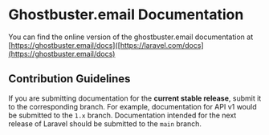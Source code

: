 # Ghostbuster.email Documentation

You can find the online version of the ghostbuster.email documentation at [https://ghostbuster.email/docs]([https://laravel.com/docs](https://ghostbuster.email/docs)

## Contribution Guidelines

If you are submitting documentation for the **current stable release**, submit it to the corresponding branch. For example, documentation for API v1 would be submitted to the `1.x` branch. Documentation intended for the next release of Laravel should be submitted to the `main` branch.
